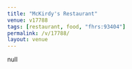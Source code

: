 ```yaml
---
title: "McKirdy's Restaurant"
venue: v17788
tags: [restaurant, food, "fhrs:93404"]
permalink: /v/17788/
layout: venue
---
```

null